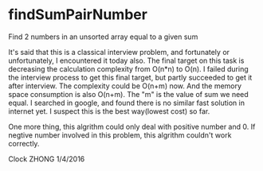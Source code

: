 # findSumPairNumber
Find 2 numbers in an unsorted array equal to a given sum

It's said that this is a classical interview problem, and fortunately or unfortunately, I encountered it today also.
The final target on this task is decreasing the calculation complexity from O(n*n) to O(n). I failed during the interview process to get this final target, but partly succeeded to get it after interview. The complexity could be O(n+m) now. And the memory space consumption is also O(n+m). The "m" is the value of sum we need equal. I searched in google, and found there is no similar fast solution in internet yet. I suspect this is the best way(lowest cost) so far.

One more thing, this algrithm could only deal with positive number and 0. If negtive number involved in this problem, this algrithm couldn't work correctly. 

Clock ZHONG
1/4/2016
